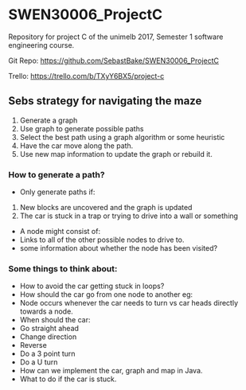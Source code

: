 # SWEN30006_ProjectC
Repository for project C of the unimelb 2017, Semester 1 software engineering course.

Git Repo: https://github.com/SebastBake/SWEN30006_ProjectC

Trello: https://trello.com/b/TXyY6BX5/project-c


## Sebs strategy for navigating the maze
1. Generate a graph
2. Use graph to generate possible paths
3. Select the best path using a graph algorithm or some heuristic
4. Have the car move along the path.
5. Use new map information to update the graph or rebuild it.

### How to generate a path?
 * Only generate paths if:
  1. New blocks are uncovered and the graph is updated
  2. The car is stuck in a trap or trying to drive into a wall or something
 * A node might consist of:
  * Links to all of the other possible nodes to drive to.
  * some information about whether the node has been visited?
### Some things to think about:
* How to avoid the car getting stuck in loops?
* How should the car go from one node to another eg:
 * Node occurs whenever the car needs to turn vs car heads directly towards a node.
* When should the car:
 * Go straight ahead
  * Change direction
  * Reverse
  * Do a 3 point turn
  * Do a U turn
* How can we implement the car, graph and map in Java.
* What to do if the car is stuck.
